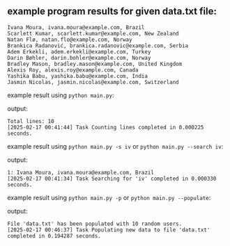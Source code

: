 ## example program results for given data.txt file:

```
Ivana Moura, ivana.moura@example.com, Brazil
Scarlett Kumar, scarlett.kumar@example.com, New Zealand
Natan Flø, natan.flo@example.com, Norway
Brankica Radanović, brankica.radanovic@example.com, Serbia
Adem Erkekli, adem.erkekli@example.com, Turkey
Darin Bøhler, darin.bohler@example.com, Norway
Bradley Mason, bradley.mason@example.com, United Kingdom
Alexis Roy, alexis.roy@example.com, Canada
Yashika Babu, yashika.babu@example.com, India
Jasmin Nicolas, jasmin.nicolas@example.com, Switzerland
```



example result using `python main.py`:

output:
```
Total lines: 10
[2025-02-17 00:41:44] Task Counting lines completed in 0.000225 seconds.
```

example result using `python main.py -s iv` or `python main.py --search iv`:

output:
```
1: Ivana Moura, ivana.moura@example.com, Brazil
[2025-02-17 00:41:34] Task Searching for 'iv' completed in 0.000330 seconds.
```

example result using `python main.py -p` or `python main.py --populate`:

output:

```
File 'data.txt' has been populated with 10 random users.
[2025-02-17 00:46:37] Task Populating new data to file 'data.txt' completed in 0.194287 seconds.
```